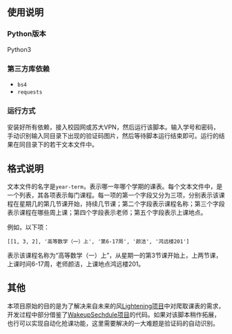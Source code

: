 ## 使用说明

### Python版本

Python3

### 第三方库依赖

- `bs4`
- `requests`

### 运行方式

安装好所有依赖，接入校园网或苏大VPN，然后运行该脚本。输入学号和密码，手动识别输入同目录下出现的验证码图片，然后等待脚本运行结束即可。运行的结果在同目录下的若干文本文件中。

## 格式说明

文本文件的名字是`year-term`，表示哪一年哪个学期的课表。每个文本文件中，是一个列表，其各项表示每门课程。每一项的第一个字段又分为三项，分别表示该课程在星期几的第几节课开始，持续几节课；第二个字段表示课程名称；第三个字段表示课程在哪些周上课；第四个字段表示老师；第五个字段表示上课地点。

例如，以下项：

```
[[1, 3, 2], '高等数学（一）上', '第6-17周', '颜洁', '鸿远楼201']
```

表示该课程名称为“高等数学（一）上”，从星期一的第3节课开始上，上两节课，上课时间6-17周，老师颜洁，上课地点鸿远楼201。

## 其他

本项目原始的目的是为了解决来自未来的风[Lightening项目](https://github.com/Evlpsrfc/lightening)中对爬取课表的需求，开发过程中部分借鉴了[WakeupSechdule项目](https://github.com/YZune/WakeupSchedule_Kotlin)的代码。如果对该脚本稍作拓展，也行可以实现自动化抢课功能，这里需要解决的一大难题是验证码的自动识别。

